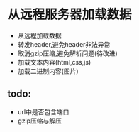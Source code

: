# 从远程服务器加载数据

* 从远程加载数据
* 转发header,避免header非法异常
* 取消gzip压缩,避免解析问题(待改进)
* 加载文本内容(html,css,js)
* 加载二进制内容(图片)

## todo: 
* url中是否包含端口
* gzip压缩与解压
